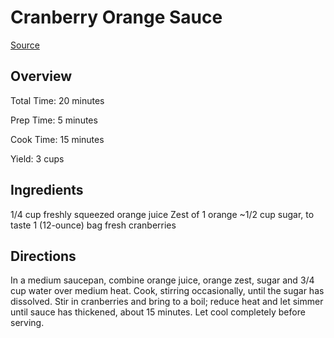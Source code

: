 # Cranberry Orange Sauce

[Source](http://damndelicious.net/2013/11/15/cranberry-orange-sauce/)

## Overview

Total Time: 20 minutes

Prep Time: 5 minutes

Cook Time: 15 minutes

Yield: 3 cups

## Ingredients

1/4 cup freshly squeezed orange juice
Zest of 1 orange
~1/2 cup sugar, to taste
1 (12-ounce) bag fresh cranberries

## Directions

In a medium saucepan, combine orange juice, orange zest, sugar and 3/4 cup
water over medium heat. Cook, stirring occasionally, until the sugar has
dissolved. Stir in cranberries and bring to a boil; reduce heat and let simmer
until sauce has thickened, about 15 minutes. Let cool completely before
serving.
